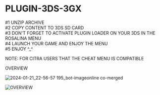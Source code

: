 # PLUGIN-3DS-3GX
#1 UNZIP ARCHIVE  
#2 COPY CONTENT TO 3DS SD CARD  
#3 DON'T FORGET TO ACTIVATE PLUGIN LOADER ON YOUR 3DS IN THE ROSALINA MENU  
#4 LAUNCH YOUR GAME AND ENJOY THE MENU  
#5 ENJOY ^_^  

NOTE: FOR CITRA USERS THAT THE CHEAT MENU IS COMPATIBLE

OVERVIEW

![2024-01-21_22-56-57 195_bot-imageonline co-merged](https://github.com/EPHIXIA-KRONOS-OFFICIAL/PLUGIN-3DS-3GX/assets/132012254/9b6b26fe-a690-4d61-8dd3-4f167eb5d52f)

![OVERVIEW](https://github.com/EPHIXIA-KRONOS-OFFICIAL/PLUGIN-3DS-3GX/assets/132012254/65ec99bb-307d-47e9-a495-40a20674521d)
